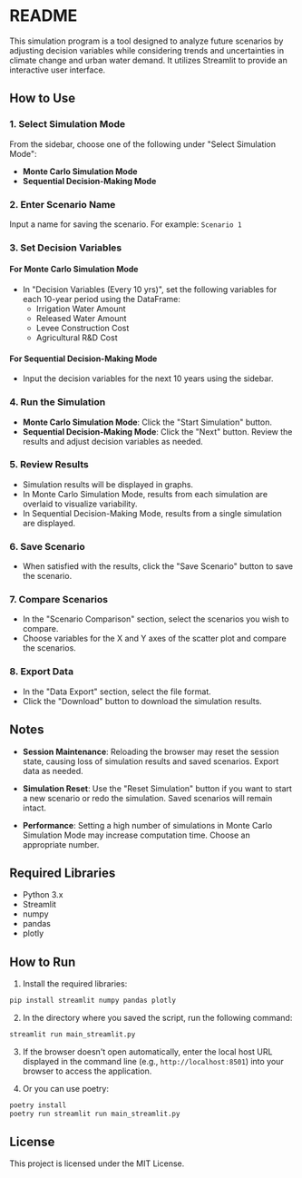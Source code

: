 # README

This simulation program is a tool designed to analyze future scenarios by adjusting decision variables while considering trends and uncertainties in climate change and urban water demand. It utilizes Streamlit to provide an interactive user interface.

## How to Use

### 1. Select Simulation Mode

From the sidebar, choose one of the following under "Select Simulation Mode":

- **Monte Carlo Simulation Mode**
- **Sequential Decision-Making Mode**

### 2. Enter Scenario Name

Input a name for saving the scenario. For example: `Scenario 1`

### 3. Set Decision Variables

#### For Monte Carlo Simulation Mode

- In "Decision Variables (Every 10 yrs)", set the following variables for each 10-year period using the DataFrame:
  - Irrigation Water Amount
  - Released Water Amount
  - Levee Construction Cost
  - Agricultural R&D Cost

#### For Sequential Decision-Making Mode

- Input the decision variables for the next 10 years using the sidebar.

### 4. Run the Simulation

- **Monte Carlo Simulation Mode**: Click the "Start Simulation" button.
- **Sequential Decision-Making Mode**: Click the "Next" button. Review the results and adjust decision variables as needed.

### 5. Review Results

- Simulation results will be displayed in graphs.
- In Monte Carlo Simulation Mode, results from each simulation are overlaid to visualize variability.
- In Sequential Decision-Making Mode, results from a single simulation are displayed.

### 6. Save Scenario

- When satisfied with the results, click the "Save Scenario" button to save the scenario.

### 7. Compare Scenarios

- In the "Scenario Comparison" section, select the scenarios you wish to compare.
- Choose variables for the X and Y axes of the scatter plot and compare the scenarios.

### 8. Export Data

- In the "Data Export" section, select the file format.
- Click the "Download" button to download the simulation results.

## Notes

- **Session Maintenance**: Reloading the browser may reset the session state, causing loss of simulation results and saved scenarios. Export data as needed.

- **Simulation Reset**: Use the "Reset Simulation" button if you want to start a new scenario or redo the simulation. Saved scenarios will remain intact.

- **Performance**: Setting a high number of simulations in Monte Carlo Simulation Mode may increase computation time. Choose an appropriate number.

## Required Libraries

- Python 3.x
- Streamlit
- numpy
- pandas
- plotly

## How to Run

1. Install the required libraries:

```bash
pip install streamlit numpy pandas plotly
```

2. In the directory where you saved the script, run the following command:

```bash
streamlit run main_streamlit.py
```

3. If the browser doesn't open automatically, enter the local host URL displayed in the command line (e.g., `http://localhost:8501`) into your browser to access the application.

4. Or you can use poetry:

```bash
poetry install
poetry run streamlit run main_streamlit.py
```

## License

This project is licensed under the MIT License.
